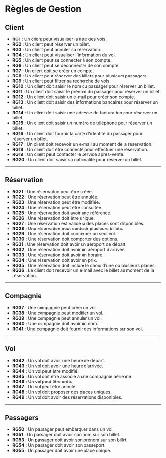 # Règles de Gestion 

## Client

- **RG1** : Un client peut visualiser la liste des vols.  
- **RG2** : Un client peut réserver un billet.  
- **RG3** : Un client peut annuler sa réservation.  
- **RG4** : Un client peut visualiser l'information du vol.  
- **RG5** : Un client peut se connecter à son compte.  
- **RG6** : Un client peut se déconnecter de son compte.  
- **RG7** : Un client doit se créer un compte.  
- **RG8** : Un client peut réserver des billets pour plusieurs passagers.  
- **RG9** : Un client peut filtrer sa recherche de vols.  
- **RG10** : Un client doit saisir le nom du passager pour réserver un billet.  
- **RG11** : Un client doit saisir le prénom du passager pour réserver un billet.  
- **RG12** : Un client doit saisir un e-mail pour créer son compte.
- **RG13** : Un client doit saisir des informations bancaires pour réserver un billet.  
- **RG14** : Un client doit saisir une adresse de facturation pour réserver un billet.  
- **RG15** : Un client doit saisir un numéro de téléphone pour réserver un billet.  
- **RG16** : Un client doit fournir la carte d'identité du passager pour réserver un billet.  
- **RG17** : Un client doit recevoir un e-mail au moment de la réservation.  
- **RG18** : Un client doit être connecté pour effectuer une réservation.  
- **RG19** : Un client peut contacter le service après-vente.
- **RG20** : Un client doit saisir sa nationalité pour reserver un billet.

---

## Réservation

- **RG21** : Une réservation peut être créée.  
- **RG22** : Une réservation peut être annulée.  
- **RG23** : Une réservation peut être modifiée.  
- **RG24** : Une réservation peut être consultée.  
- **RG25** : Une réservation doit avoir une référence.  
- **RG26** : Une réservation doit être unique.  
- **RG27** : Une réservation est valide si des places sont disponibles.  
- **RG28** : Une réservation peut contenir plusieurs billets.  
- **RG29** : Une réservation doit concerner un seul vol.  
- **RG30** : Une réservation doit comporter des options.  
- **RG31** : Une réservation doit avoir un aéroport de départ.
- **RG32** : Une réservation doit avoir un aéroport d’arrivée.
- **RG33** : Une réservation doit avoir un horaire.  
- **RG34** : Une réservation doit avoir un prix.  
- **RG35** : Une réservation doit inclure le choix d’une ou plusieurs places.  
- **RG36** : Le client doit recevoir un e-mail avec le billet au moment de la réservation.

---

## Compagnie

- **RG37** : Une compagnie peut créer un vol.  
- **RG38** : Une compagnie peut modifier un vol.  
- **RG39** : Une compagnie peut annuler un vol.  
- **RG40** : Une compagnie doit avoir un nom.  
- **RG41** : Une compagnie doit fournir des informations sur son vol.  

---

## Vol

- **RG42** : Un vol doit avoir une heure de départ.  
- **RG43** : Un vol doit avoir une heure d’arrivée.  
- **RG44** : Un vol peut être modifié.  
- **RG45** : Un vol doit être associé à une compagnie aérienne.  
- **RG46** : Un vol peut être créé.  
- **RG47** : Un vol peut être annulé.  
- **RG48** : Un vol doit proposer des places uniques.  
- **RG49** : Un vol doit avoir des réservations disponibles.

---

## Passagers

- **RG50** : Un passager peut embarquer dans un vol.  
- **RG51** : Un passager doit avoir son nom sur son billet.  
- **RG53** : Un passager doit avoir son prénom sur son billet.  
- **RG54** : Un passager doit avoir son passeport.  
- **RG55** : Un passager doit avoir une place unique.